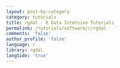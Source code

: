 ```yaml
---
layout: post-by-category
category: tutorials
title: rgdal - R Data Intensive Tutorials
permalink: /tutorials/software/r/rgdal
comments: 'false'
author_profile: 'false'
language: r
library: rgdal
langSide: 'true'
---
```

